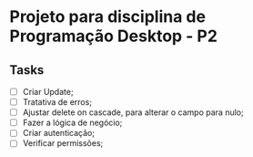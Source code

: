 # Projeto para disciplina de Programação Desktop - P2

## Tasks

- [ ] Criar Update;
- [ ] Tratativa de erros;
- [ ] Ajustar delete on cascade, para alterar o campo para nulo;
- [ ] Fazer a lógica de negócio;
- [ ] Criar autenticação;
- [ ] Verificar permissões;
